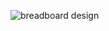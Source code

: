 ![breadboard design](https://github.com/itsroshan137/Horizontal-Swiper/assets/119079770/b57ff7e3-0837-4791-a31e-7b740cee3605)
